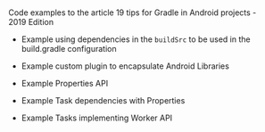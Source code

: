 #

Code examples to the article 19 tips for Gradle in Android projects - 2019 Edition



* Example using dependencies in the `buildSrc` to be used in the build.gradle configuration

* Example custom plugin to encapsulate Android Libraries

* Example Properties API

* Example Task dependencies with Properties

* Example Tasks implementing Worker API
